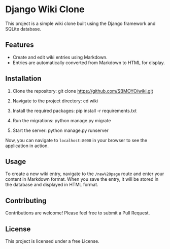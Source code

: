 # Django Wiki Clone

This project is a simple wiki clone built using the Django framework and SQLite database.

## Features

- Create and edit wiki entries using Markdown.
- Entries are automatically converted from Markdown to HTML for display.

## Installation

1. Clone the repository: git clone https://github.com/SBMOYO/wiki.git

2. Navigate to the project directory: cd wiki

3. Install the required packages: pip install -r requirements.txt

4. Run the migrations: python manage.py migrate

5. Start the server: python manage.py runserver


Now, you can navigate to `localhost:8000` in your browser to see the application in action.

## Usage

To create a new wiki entry, navigate to the `/new%20page` route and enter your content in Markdown format. When you save the entry, it will be stored in the database and displayed in HTML format.

## Contributing

Contributions are welcome! Please feel free to submit a Pull Request.

## License

This project is licensed under a free License.




